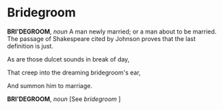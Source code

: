 # Bridegroom

**BRI'DEGROOM**, _noun_ A man newly married; or a man about to be married. The passage of Shakespeare cited by Johnson proves that the last definition is just.

As are those dulcet sounds in break of day,

That creep into the dreaming bridegroom's ear,

And summon him to marriage.

**BRI'DEGROOM**, _noun_ \[See _bridegroom_ \]